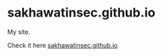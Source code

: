 # sakhawatinsec.github.io
My site.

Check it here [sakhawatinsec.github.io](https://sakhawatinsec.github.io)
